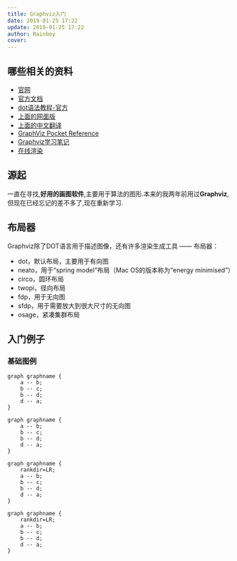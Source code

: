 ```yaml
---
title: Graphviz入门
date: 2019-01-25 17:22
update: 2019-01-25 17:22
author: Rainboy
cover: 
---
```


## 哪些相关的资料

 - [官网](https://www.graphviz.org/)
 - [官方文档](https://www.graphviz.org/documentation/)
 - [dot语法教程-官方](https://www.graphviz.org/pdf/dotguide.pdf)
 - [上面的网面版](http://www.tonyballantyne.com/graphs.html)
 - [上面的中文翻译](https://casatwy.com/shi-yong-dotyu-yan-he-graphvizhui-tu-fan-yi.html)
 - [GraphViz Pocket Reference](https://graphs.grevian.org/)
 - [Graphviz学习笔记](https://github.com/uolcano/blog/issues/13)
 - [在线渲染](http://viz-js.com/)

## 源起

一直在寻找,**好用的画图软件**,主要用于算法的图形.本来的我两年前用过**Graphviz**,但现在已经忘记的差不多了,现在重新学习.


## 布局器

Graphviz除了DOT语言用于描述图像，还有许多渲染生成工具 —— 布局器：

 - dot，默认布局，主要用于有向图
 - neato，用于“spring model”布局（Mac OS的版本称为“energy minimised”）
 - circo，圆环布局
 - twopi，径向布局
 - fdp，用于无向图
 - sfdp，用于需要放大到很大尺寸的无向图
 - osage，紧凑集群布局

## 入门例子

### 基础图例
```
graph graphname {
    a -- b;
    b -- c;
    b -- d;
    d -- a;
}
```

```viz-dot
graph graphname {
    a -- b;
    b -- c;
    b -- d;
    d -- a;
}
```


```
graph graphname {
    rankdir=LR;
    a -- b;
    b -- c;
    b -- d;
    d -- a;
}
```

```viz-dot
graph graphname {
    rankdir=LR;
    a -- b;
    b -- c;
    b -- d;
    d -- a;
}
```
